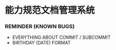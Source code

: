 # 能力规范文档管理系统

### REMINDER (KNOWN BUGS)

- EVERYTHING ABOUT COMMIT / SUBCOMMIT
- BIRTHDAY (DATE) FORMAT

